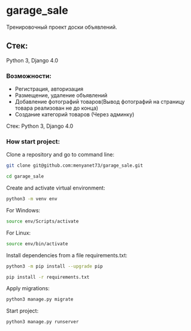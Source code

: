 # garage_sale
Тренировочный проект доски объявлений. 
## Стек:
Python 3, Django 4.0

### Возможности:
* Регистрация, авторизация
* Размещение, удаление объявлений
* Добавление фотографий товаров(Вывод фотографий на страницу товара реализован не до конца)
* Создание категорий товаров (Через админку)

Стек: Python 3, Django 4.0
### How start project:

Clone a repository and go to command line:

```sh
git clone git@github.com:menyanet73/garage_sale.git
```

```sh
cd garage_sale
```

Create and activate virtual environment:

```sh
python3 -m venv env
```
For Windows:
```sh
source env/Scripts/activate  
```
For Linux:
```sh
source env/bin/activate  
```

Install dependencies from a file requirements.txt:

```sh
python3 -m pip install --upgrade pip
```

```sh
pip install -r requirements.txt
```

Apply migrations:

```sh
python3 manage.py migrate
```

Start project:

```sh
python3 manage.py runserver
```
